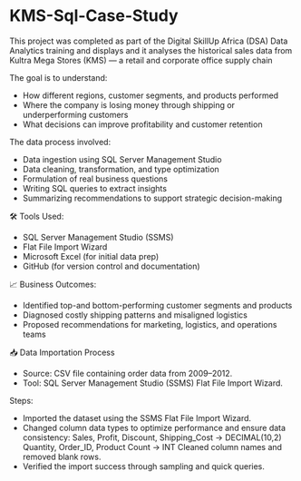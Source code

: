 # KMS-Sql-Case-Study
This project was completed as part of the Digital SkillUp Africa (DSA) Data Analytics training and displays and it analyses the historical sales data from Kultra Mega Stores (KMS) — a retail and corporate office supply chain

The goal is to understand:
+ How different regions, customer segments, and products performed
+ Where the company is losing money through shipping or underperforming customers
+ What decisions can improve profitability and customer retention

The data process involved:
+ Data ingestion using SQL Server Management Studio
+ Data cleaning, transformation, and type optimization
+ Formulation of real business questions
+ Writing SQL queries to extract insights
+ Summarizing recommendations to support strategic decision-making

🛠 Tools Used:
+ SQL Server Management Studio (SSMS)
+ Flat File Import Wizard
+ Microsoft Excel (for initial data prep)
+ GitHub (for version control and documentation)

📈 Business Outcomes:
+ Identified top-and bottom-performing customer segments and products
+ Diagnosed costly shipping patterns and misaligned logistics
+ Proposed recommendations for marketing, logistics, and operations teams

📥 Data Importation Process
+ Source: CSV file containing order data from 2009–2012.
+ Tool: SQL Server Management Studio (SSMS) Flat File Import Wizard.

Steps:
+ Imported the dataset using the SSMS Flat File Import Wizard.
+ Changed column data types to optimize performance and ensure data consistency: Sales, Profit, Discount, Shipping_Cost → DECIMAL(10,2) Quantity, Order_ID, Product Count → INT Cleaned column names and removed blank rows.
+ Verified the import success through sampling and quick queries.
